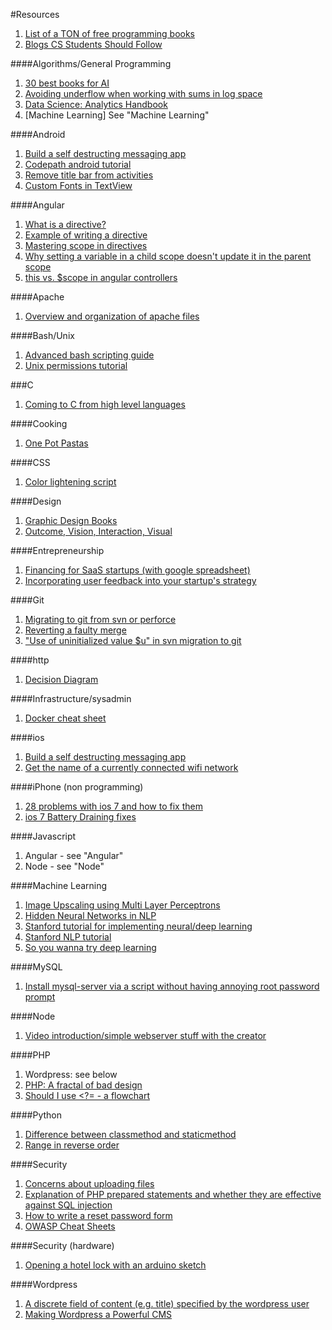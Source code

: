 #Resources

1. [List of a TON of free programming books](https://github.com/vhf/free-programming-books/blob/master/free-programming-books.md#c-1)
1. [Blogs CS Students Should Follow](http://www.quora.com/What-are-some-blogs-a-CS-student-should-follow)

####Algorithms/General Programming
1. [30 best books for AI](http://designzum.com/2014/04/08/best-free-online-books-for-artificial-intelligenceai/)
1. [Avoiding underflow when working with sums in log space](http://machineintelligence.tumblr.com/post/4998477107/the-log-sum-exp-trick)
1. [Data Science: Analytics Handbook](http://www.analyticshandbook.com/)
1. [Machine Learning] See "Machine Learning"

####Android
1. [Build a self destructing messaging app](http://teamtreehouse.com/library/build-a-selfdestructing-message-android-app)
1. [Codepath android tutorial](https://github.com/thecodepath/android_guides/wiki)
1. [Remove title bar from activities](http://stackoverflow.com/questions/4388068/how-disable-remove-android-activity-label-and-label-bar)
1. [Custom Fonts in TextView](http://www.barebonescoder.com/2010/05/android-development-using-custom-fonts/)

####Angular
1. [What is a directive?](http://stackoverflow.com/questions/13875466/what-is-an-angularjs-directive)
1. [Example of writing a directive](http://www.ng-newsletter.com/posts/directives.html)
1. [Mastering scope in directives](http://www.undefinednull.com/2014/02/11/mastering-the-scope-of-a-directive-in-angularjs/)
1. [Why setting a variable in a child scope doesn't update it in the parent scope](https://github.com/angular/angular.js/wiki/Understanding-Scopes)
1. [this vs. $scope in angular controllers](http://stackoverflow.com/questions/11605917/this-vs-scope-in-angularjs-controllers)

####Apache
1. [Overview and organization of apache files](https://www.digitalocean.com/community/articles/how-to-configure-the-apache-web-server-on-an-ubuntu-or-debian-vps)

####Bash/Unix
1. [Advanced bash scripting guide](http://www.tldp.org/LDP/abs/html/index.html)
1. [Unix permissions tutorial](http://www.dartmouth.edu/~rc/help/faq/permissions.html)

###C
1. [Coming to C from high level languages](http://www.chiark.greenend.org.uk/~sgtatham/cdescent/?HN_20140803)

####Cooking
1. [One Pot Pastas](http://www.buzzfeed.com/emofly/one-pot-pastas)

####CSS
1. [Color lightening script](http://css-tricks.com/snippets/javascript/lighten-darken-color/)

####Design
1. [Graphic Design Books](https://www.youtube.com/watch?v=qyV0ZfCAs5c&src_vid=ep-K_Xvq2zY&feature=iv&annotation_id=annotation_742998)
1. [Outcome, Vision, Interaction, Visual](http://insideintercom.io/the-dribbblisation-of-design/)

####Entrepreneurship
1. [Financing for SaaS startups (with google spreadsheet)](http://christophjanz.blogspot.com/2012/03/financial-planning-for-saas-startups.html)
2. [Incorporating user feedback into your startup's strategy](http://thenextweb.com/entrepreneur/2013/05/04/8-ways-to-incorporate-customer-feedback-into-your-startups-strategy/)

####Git
1. [Migrating to git from svn or perforce](http://git-scm.com/book/en/Git-and-Other-Systems-Migrating-to-Git)
1. [Reverting a faulty merge](https://www.kernel.org/pub/software/scm/git/docs/howto/revert-a-faulty-merge.txt)
1. ["Use of uninitialized value $u" in svn migration to git](http://stackoverflow.com/questions/11398415/git-svn-clone-fails-unexpectedly)

####http
1. [Decision Diagram](https://raw.github.com/for-GET/http-decision-diagram/master/httpdd.png)

####Infrastructure/sysadmin
1. [Docker cheat sheet](https://github.com/wsargent/docker-cheat-sheet)

####ios
1. [Build a self destructing messaging app](http://teamtreehouse.com/library/build-a-selfdestructing-message-iphone-app-2)
1. [Get the name of a currently connected wifi network](http://stackoverflow.com/questions/4712535/how-do-i-use-captivenetwork-to-get-the-current-wifi-hotspot-name)

####iPhone (non programming)
1. [28 problems with ios 7 and how to fix them](http://www.digitaltrends.com/mobile/ios-7-problems/)
1. [ios 7 Battery Draining fixes](http://mashable.com/2013/10/11/ios-7-battery-life/)

####Javascript
1. Angular - see "Angular"
1. Node - see "Node"

####Machine Learning
1. [Image Upscaling using Multi Layer Perceptrons](http://arxiv.org/pdf/1212.5352v1.pdf)
1. [Hidden Neural Networks in NLP](http://colah.github.io/posts/2014-07-NLP-RNNs-Representations/)
1. [Stanford tutorial for implementing neural/deep learning](http://ufldl.stanford.edu/wiki/index.php/UFLDL_Tutorial)
1. [Stanford NLP tutorial](http://nlp.stanford.edu/courses/NAACL2013/)
1. [So you wanna try deep learning](http://snippyhollow.github.io/blog/2014/08/09/so-you-wanna-try-deep-learning/)

####MySQL
1. [Install mysql-server via a script without having annoying root password prompt](http://stackoverflow.com/questions/7739645/install-mysql-on-ubuntu-without-password-prompt)

####Node
1. [Video introduction/simple webserver stuff with the creator](https://www.youtube.com/watch?v=jo_B4LTHi3I)

####PHP
1. Wordpress: see below
1. [PHP: A fractal of bad design](http://me.veekun.com/blog/2012/04/09/php-a-fractal-of-bad-design/)
1. [Should I use <?= - a flowchart](http://programmers.stackexchange.com/questions/151661/is-it-bad-practice-to-use-tag-in-php)

####Python
1. [Difference between classmethod and staticmethod](http://stackoverflow.com/questions/136097/what-is-the-difference-between-staticmethod-and-classmethod-in-python)
1. [Range in reverse order](http://stackoverflow.com/questions/7286365/print-a-list-in-reverse-order-with-range-in-python)

####Security
1. [Concerns about uploading files](http://stackoverflow.com/questions/830919/what-security-issues-appear-when-users-can-upload-their-own-files)
1. [Explanation of PHP prepared statements and whether they are effective against SQL injection](http://stackoverflow.com/questions/134099/are-pdo-prepared-statements-sufficient-to-prevent-sql-injection)
2. [How to write a reset password form](http://www.troyhunt.com/2012/05/everything-you-ever-wanted-to-know.html)
1. [OWASP Cheat Sheets](https://www.owasp.org/index.php/Cheat_Sheets)

####Security (hardware)
1. [Opening a hotel lock with an arduino sketch](http://demoseen.com/bhpaper.html)

####Wordpress
1. [A discrete field of content (e.g. title) specified by the wordpress user](http://stackoverflow.com/questions/18628888/how-do-i-create-different-editable-sections-within-a-wordpress-page)
1. [Making Wordpress a Powerful CMS](http://css-tricks.com/video-screencasts/121-the-right-cms-is-a-customized-one/)
